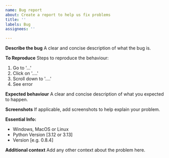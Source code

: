 ```yaml
---
name: Bug report
about: Create a report to help us fix problems
title: ''
labels: Bug
assignees: ''

---
```


**Describe the bug**
A clear and concise description of what the bug is.

**To Reproduce**
Steps to reproduce the behaviour:
1. Go to '...'
2. Click on '....'
3. Scroll down to '....'
4. See error

**Expected behaviour**
A clear and concise description of what you expected to happen.

**Screenshots**
If applicable, add screenshots to help explain your problem.

**Essential Info:**
 - Windows, MacOS or Linux
 - Python Version [3.12 or 3.13]
 - Version [e.g. 0.8.4]

**Additional context**
Add any other context about the problem here.
